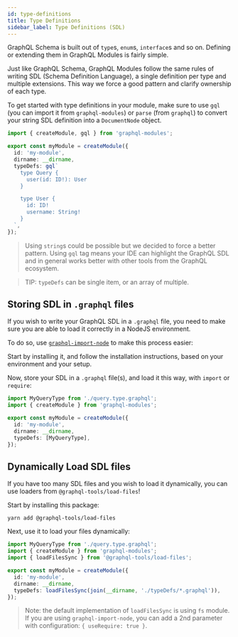 ```yaml
---
id: type-definitions
title: Type Definitions
sidebar_label: Type Definitions (SDL)
---
```


GraphQL Schema is built out of `type`s, `enum`s, `interface`s and so on. Defining or extending them in GraphQL Modules is fairly simple.

Just like GraphQL Schema, GraphQL Modules follow the same rules of writing SDL (Schema Definition Language), a single definition per type and multiple extensions. This way we force a good pattern and clarify ownership of each type.

To get started with type definitions in your module, make sure to use `gql` (you can import it from `graphql-modules`) or `parse` (from `graphql`) to convert your string SDL definition into a `DocumentNode` object.

```typescript
import { createModule, gql } from 'graphql-modules';

export const myModule = createModule({
  id: 'my-module',
  dirname: __dirname,
  typeDefs: gql`
    type Query {
      user(id: ID!): User
    }

    type User {
      id: ID!
      username: String!
    }
  `,
});
```

> Using `string`s could be possible but we decided to force a better pattern. Using `gql` tag means your IDE can highlight the GraphQL SDL and in general works better with other tools from the GraphQL ecosystem.

> TIP: `typeDefs` can be single item, or an array of multiple.

## Storing SDL in `.graphql` files

If you wish to write your GraphQL SDL in a `.graphql` file, you need to make sure you are able to load it correctly in a NodeJS environment.

To do so, use [`graphql-import-node`](https://github.com/ardatan/graphql-import-node) to make this process easier:

Start by installing it, and follow the installation instructions, based on your environment and your setup.

Now, store your SDL in a `.graphql` file(s), and load it this way, with `import` or `require`:

```ts
import MyQueryType from './query.type.graphql';
import { createModule } from 'graphql-modules';

export const myModule = createModule({
  id: 'my-module',
  dirname: __dirname,
  typeDefs: [MyQueryType],
});
```

## Dynamically Load SDL files

If you have too many SDL files and you wish to load it dynamically, you can use loaders from `@graphql-tools/load-files`!

Start by installing this package:

    yarn add @graphql-tools/load-files

Next, use it to load your files dynamically:

```ts
import MyQueryType from './query.type.graphql';
import { createModule } from 'graphql-modules';
import { loadFilesSync } from '@graphql-tools/load-files';

export const myModule = createModule({
  id: 'my-module',
  dirname: __dirname,
  typeDefs: loadFilesSync(join(__dirname, './typeDefs/*.graphql')),
});
```

> Note: the default implementation of `loadFilesSync` is using `fs` module. If you are using `graphql-import-node`, you can add a 2nd parameter with configuration: `{ useRequire: true }`.
